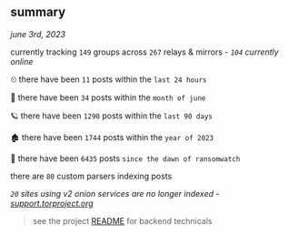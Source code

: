 
## summary
_june 3rd, 2023_

currently tracking `149` groups across `267` relays & mirrors - _`104` currently online_

⏲ there have been `11` posts within the `last 24 hours`

🦈 there have been `34` posts within the `month of june`

🪐 there have been `1290` posts within the `last 90 days`

🏚 there have been `1744` posts within the `year of 2023`

🦕 there have been `6435` posts `since the dawn of ransomwatch`

there are `80` custom parsers indexing posts

_`20` sites using v2 onion services are no longer indexed - [support.torproject.org](https://support.torproject.org/onionservices/v2-deprecation/)_

> see the project [README](https://github.com/joshhighet/ransomwatch#ransomwatch--) for backend technicals
